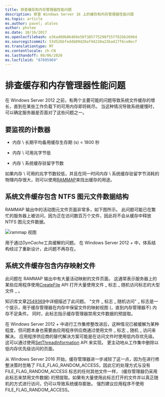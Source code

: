 ```yaml
---
title: 排查缓存和内存管理器性能问题
description: 排查 Windows Server 16 上的缓存和内存管理器性能问题
ms.topic: article
ms.author: pavel; atales
author: phstee
ms.date: 10/16/2017
ms.openlocfilehash: e36ad09b86469e50f385775290f55ff82bb26964
ms.sourcegitcommit: 53d526bfeddb89d28af44210a23ba417f6ce0ecf
ms.translationtype: MT
ms.contentlocale: zh-CN
ms.lasthandoff: 08/06/2020
ms.locfileid: "87895969"
---
```

# <a name="troubleshoot-cache-and-memory-manager-performance-issues"></a>排查缓存和内存管理器性能问题

在 Windows Server 2012 之前，有两个主要可能的问题导致系统文件缓存的增长，直到在某些工作负载下的可用内存即将耗尽。 当这种情况导致系统缓慢时，可以确定服务器是否面对了这些问题之一。


## <a name="counters-to-monitor"></a>要监视的计数器

-   内存 \\ 长期平均备用缓存生存期 (s) &lt; 1800 秒

-   内存 \\ 可用兆字节低

-   内存 \\ 系统缓存驻留字节数

如果内存 \\ 可用的兆字节数较低，并且在同一时间内存 \\ 系统缓存驻留字节消耗的物理内存很大，则可以使用[RAMMAP](https://technet.microsoft.com/sysinternals/ff700229.aspx)来找出缓存的用途。

## <a name="system-file-cache-contains-ntfs-metafile-data-structures"></a>系统文件缓存包含 NTFS 图元文件数据结构


RAMMAP 输出中的活动图元文件页面非常多，如下图所示。 此问题可能已在繁忙的服务器上被访问，因为正在访问数百万个文件，因此将不会从缓存中释放 NTFS 图元文件数据。

![rammap 视图](../../media/perftune-guide-rammap.png)

用于通过*DynCache*工具缓解的问题。 在 Windows Server 2012 + 中，体系结构经过了重新设计，此问题不再存在。

## <a name="system-file-cache-contains-memory-mapped-files"></a>系统文件缓存包含内存映射文件


此问题在 RAMMAP 输出中有大量活动映射的文件页面。 这通常表示服务器上的某些应用程序使用[CreateFile](https://msdn.microsoft.com/library/windows/desktop/aa363858.aspx) API 打开大量使用文件 \_ 标志 \_ 随机访问标志的大型文件 \_ 。

知识库文章[2549369](https://support.microsoft.com/default.aspx?scid=kb;en-US;2549369)中详细描述了此问题。 "文件 \_ 标志 \_ 随机访问" \_ 标志是一个提示，用于缓存管理器在内存中保留文件的映射视图 (，直到内存管理器不) 内存不足条件。 同时，此标志指示缓存管理器禁用文件数据的预提取。

在 Windows Server 2012 + 中进行工作集修整改进后，这种情况已被缓解为某种程度，但问题本身也需要由应用程序供应商通过使用文件 \_ 标志 \_ 随机 \_ 访问来解决。 应用程序供应商的替代解决方案可能是在访问文件时使用低内存优先级。 这可以通过使用[SetThreadInformation](https://msdn.microsoft.com/library/windows/desktop/hh448390.aspx) API 来实现。 更主动地从工作集中删除以低内存优先级访问的页面。

从 Windows Server 2016 开始，缓存管理器进一步减轻了这一点，因为在进行修整决策时忽略了 FILE_FLAG_RANDOM_ACCESS，因此它的处理方式与没有 FILE_FLAG_RANDOM_ACCESS 标志的任何其他文件一样， (缓存管理器仍采用此标志来禁用文件数据) 的预提取。如果有大量使用此标志打开的文件并以真正随机的方式进行访问，仍可以导致系统缓存膨胀。 强烈建议应用程序不使用 FILE_FLAG_RANDOM_ACCESS。
